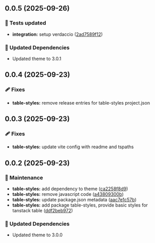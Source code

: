 ## 0.0.5 (2025-09-26)

### 🧪 Tests updated

- **integration:** setup verdaccio ([2ad7589f12](https://github.com/migrationsverket/midas/commit/2ad7589f12))

### 🧱 Updated Dependencies

- Updated theme to 3.0.1

## 0.0.4 (2025-09-23)

### 🩹 Fixes

- **table-styles:** remove release entries for table-styles project.json

## 0.0.3 (2025-09-23)

### 🩹 Fixes

- **table-styles:** update vite config with readme and tspaths

## 0.0.2 (2025-09-23)

### 🔧 Maintenance

- **table-styles:** add dependency to theme ([ca2258f8d9](https://github.com/migrationsverket/midas/commit/ca2258f8d9))
- **table-styles:** remove javascript code ([a43809300b](https://github.com/migrationsverket/midas/commit/a43809300b))
- **table-styles:** update package.json metadata ([aac7e1c57b](https://github.com/migrationsverket/midas/commit/aac7e1c57b))
- **table-styles:** add package table-styles, provide basic styles for tanstack table ([ddf2beb972](https://github.com/migrationsverket/midas/commit/ddf2beb972))

### 🧱 Updated Dependencies

- Updated theme to 3.0.0
